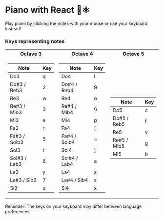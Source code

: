 # Piano with React 🎹⚛️

Play piano by clicking the notes with your mouse or use your keyboard instead!

### Keys representing notes

<table>  
  
  <tr>
    <th>Octave 3</th>
    <th>Octave 4</th>
    <th>Octave 5</th>
  </tr>
  
  <td>

|Note| Key |
|--|--|
|Do3|q|
|Do#3 / Reb3|2|
|Re3|w|
|Re#3 / Mib3|3|
|Mi3|e|
|Fa3|r|
|Fa#3 / Solb3|5|
|Sol3|t|
|Sol#3 / Lab3|6|
|La3|y|
|La#3 / Sib3|7|
|Si3|u|

  </td>
  <td>

|Note|Key|
|--|--|
|Do4|i|
|Do#4 / Reb4|9|
|Re4|o|
|Re#4 / Mib4|0|
|Mi4|p|
|Fa4|[|
|Fa#4 / Solb4|=|
|Sol4|]|
|Sol#4 / Lab4|a|
|La4|z|
|La#4 / Sib4|s|
|Si4|x|

  </td>
  <td>
  
|Note|Key|
|--|--|
|Do5|c|
|Do#5 / Reb5|f|
|Re5|v|
|Re#5 / Mib5|g|
|Mi5|b|

  </td>
  
</table>

<p>Reminder: The keys on your keyboard may differ between language preferences</p>
